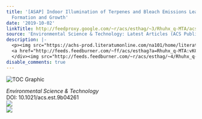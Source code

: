 ```yaml
---
title: '[ASAP] Indoor Illumination of Terpenes and Bleach Emissions Leads to Particle
  Formation and Growth'
date: '2019-10-02'
linkTitle: http://feedproxy.google.com/~r/acs/esthag/~3/Rhuhx_q-MTA/acs.est.9b04261
source: 'Environmental Science & Technology: Latest Articles (ACS Publications)'
description: |-
  <p><img src="https://achs-prod.literatumonline.com/na101/home/literatum/publisher/achs/journals/content/esthag/0/esthag.ahead-of-print/acs.est.9b04261/20190925/images/medium/es9b04261_0005.gif" alt="TOC Graphic"/></p><div><cite>Environmental Science & Technology</cite></div><div>DOI: 10.1021/acs.est.9b04261</div><div class="feedflare">
  <a href="http://feeds.feedburner.com/~ff/acs/esthag?a=Rhuhx_q-MTA:vKCFJD0zSBQ:yIl2AUoC8zA"><img src="http://feeds.feedburner.com/~ff/acs/esthag?d=yIl2AUoC8zA" border="0"></img></a>
  </div><img src="http://feeds.feedburner.com/~r/acs/esthag/~4/Rhuhx_q-MTA" ...
disable_comments: true
---
```

<p><img src="https://achs-prod.literatumonline.com/na101/home/literatum/publisher/achs/journals/content/esthag/0/esthag.ahead-of-print/acs.est.9b04261/20190925/images/medium/es9b04261_0005.gif" alt="TOC Graphic"/></p><div><cite>Environmental Science & Technology</cite></div><div>DOI: 10.1021/acs.est.9b04261</div><div class="feedflare">
<a href="http://feeds.feedburner.com/~ff/acs/esthag?a=Rhuhx_q-MTA:vKCFJD0zSBQ:yIl2AUoC8zA"><img src="http://feeds.feedburner.com/~ff/acs/esthag?d=yIl2AUoC8zA" border="0"></img></a>
</div><img src="http://feeds.feedburner.com/~r/acs/esthag/~4/Rhuhx_q-MTA" ...